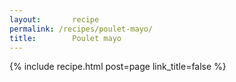 ```yaml
---
layout:       recipe
permalink: /recipes/poulet-mayo/
title:        Poulet mayo
---
```

{% include recipe.html post=page link_title=false %}
